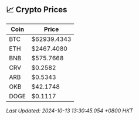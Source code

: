 ## 📈 Crypto Prices

| Coin | Price |
| ---- | ----- |
| BTC | $62939.4343 |
| ETH | $2467.4080 |
| BNB | $575.7668 |
| CRV | $0.2582 |
| ARB | $0.5343 |
| OKB | $42.1748 |
| DOGE | $0.1117 |

_Last Updated: 2024-10-13 13:30:45.054 +0800 HKT_